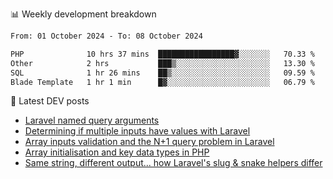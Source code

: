 📊 Weekly development breakdown
<!--START_SECTION:waka-->

```txt
From: 01 October 2024 - To: 08 October 2024

PHP              10 hrs 37 mins  █████████████████▓░░░░░░░   70.33 %
Other            2 hrs           ███▒░░░░░░░░░░░░░░░░░░░░░   13.30 %
SQL              1 hr 26 mins    ██▒░░░░░░░░░░░░░░░░░░░░░░   09.59 %
Blade Template   1 hr 1 min      █▓░░░░░░░░░░░░░░░░░░░░░░░   06.79 %
```

<!--END_SECTION:waka-->

📕 Latest DEV posts
<!-- BLOG-POST-LIST:START -->
- [Laravel named query arguments](https://dev.to/michaelvickersuk/laravel-named-query-arguments-28kd)
- [Determining if multiple inputs have values with Laravel](https://dev.to/michaelvickersuk/determining-if-multiple-inputs-have-values-with-laravel-km6)
- [Array inputs validation and the N+1 query problem in Laravel](https://dev.to/michaelvickersuk/array-inputs-validation-and-the-n1-query-problem-in-laravel-2agb)
- [Array initialisation and key data types in PHP](https://dev.to/michaelvickersuk/array-initialisation-and-key-data-types-in-php-1e5b)
- [Same string, different output... how Laravel&#39;s slug &amp; snake helpers differ](https://dev.to/michaelvickersuk/same-string-different-output-how-laravels-slug-snake-helpers-differ-1ccj)
<!-- BLOG-POST-LIST:END -->
